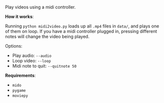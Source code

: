 
Play videos using a midi controller.

__How it works__:

Running `python midi2video.py` loads up all `.mp4` files in `data/`, and plays one of them on loop. If you have a midi controller plugged in, pressing different notes will change the video being played.

Options:

* Play audio: `--audio`
* Loop video: `--loop`
* Midi note to quit: `--quitnote 50`

__Requirements__:

- `mido`
- `pygame`
- `moviepy`

